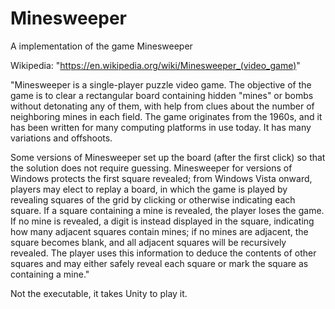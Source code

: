# Minesweeper
A implementation of the game Minesweeper 

Wikipedia: "https://en.wikipedia.org/wiki/Minesweeper_(video_game)"

"Minesweeper is a single-player puzzle video game. The objective of the game is to clear a rectangular board containing hidden "mines" or bombs without detonating any of them, with help from clues about the number of neighboring mines in each field. The game originates from the 1960s, and it has been written for many computing platforms in use today. It has many variations and offshoots.

Some versions of Minesweeper set up the board (after the first click) so that the solution does not require guessing. Minesweeper for versions of Windows protects the first square revealed; from Windows Vista onward, players may elect to replay a board, in which the game is played by revealing squares of the grid by clicking or otherwise indicating each square. If a square containing a mine is revealed, the player loses the game. If no mine is revealed, a digit is instead displayed in the square, indicating how many adjacent squares contain mines; if no mines are adjacent, the square becomes blank, and all adjacent squares will be recursively revealed. The player uses this information to deduce the contents of other squares and may either safely reveal each square or mark the square as containing a mine."

Not the executable, it takes Unity to play it.
